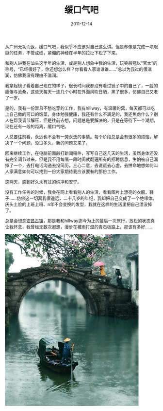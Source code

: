 ﻿---
title: "缓口气吧"
date: 2011-12-14
categories: 
  - "essay"
tags: 
  - "工作"
---

从广州无功而返，缓口气吧，我似乎不应该对自己这么讲。但是却像是完成一项艰巨的任务，不管成绩，紧绷的神经在半年的拉扯下松了下来。

和别人讲我在汕头这半年的生活，或是别人想象中我的生活，玩笑般冠以“官太”的称号，“已经很好了，你还想怎么样？你看看人家谁谁谁……”总以为我过的很滋润，仿佛我没有理由不滋润。

我拿起镜子看着自己现在的样子，很长时间我都没有看过镜子中的自己了，一脸的疲倦与沧桑，这些天每天一连几个小时在外面风吹日晒，黑了很多，仿佛自己又老了一岁。

是的，我有一份暂且不愁吃穿的工作，我有hillway，有温暖的窝，每天都可以吃上自己做的可口的饭菜，身体勉强健康，我还有什么不满足的，我还焦虑什么？别人在帮我调节解压，但是往前去想，问题总是要解决的，只是在等待下一个潮期，现在还有一段的距离，缓口气吧。

人总要往前看，永远也不会有一劳永逸的事情。每个阶段总是会有很多的烦恼，解决了一个问题，没过多久，新的问题又来了。

回来继续工作，在电脑前面敲打新闻稿件，写写自己这几天的生活，虽然身体还没有完全调节过来，但是我不用每隔一段时间就翻遍所有的招聘信息，生怕被自己漏掉了一个，去打电话沟通去投简历，三心二意，去说谎去心虚，去拼命地想如何叫人家满意如何可以找到一份大家期待我应该要有的那份工作。

这两天，感到好久未有过的纯净和安宁。

没有工作任务的时候，我会在网上看看别人的生活，看看图片上漂亮的衣服、鞋子……仿佛这一切离我很遥远，二十几岁的年纪，我却把自己变成了一个绝缘体。灰头土脸的上班上班、n年不会变换的发型，我就在这样的生活里把自己湮没掉了。

总是会想念[安昌古镇](https://www.jfsay.com/archives/285.html "安昌古镇·旧时光")，那是我和hillway迄今为止的最后一次旅行，放松的状态真让我怀念，我曾经无数次遐想，漫步在被雨打湿的青石板路上，那该有多好……

![6a6b7068gw1dmgmqz6zcgj](/images/6496307851_ceae29a11e_z.jpg)
